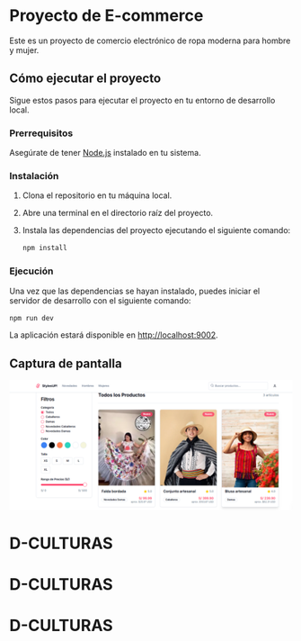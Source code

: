 # Proyecto de E-commerce

Este es un proyecto de comercio electrónico de ropa moderna para hombre y mujer.

## Cómo ejecutar el proyecto

Sigue estos pasos para ejecutar el proyecto en tu entorno de desarrollo local.

### Prerrequisitos

Asegúrate de tener [Node.js](https://nodejs.org/) instalado en tu sistema.

### Instalación

1.  Clona el repositorio en tu máquina local.
2.  Abre una terminal en el directorio raíz del proyecto.
3.  Instala las dependencias del proyecto ejecutando el siguiente comando:

    ```bash
    npm install
    ```

### Ejecución

Una vez que las dependencias se hayan instalado, puedes iniciar el servidor de desarrollo con el siguiente comando:

```bash
npm run dev
```

La aplicación estará disponible en [http://localhost:9002](http://localhost:9002).

## Captura de pantalla

![Captura de pantalla de la aplicación](Screenshot_1.png)
# D-CULTURAS
# D-CULTURAS
# D-CULTURAS
